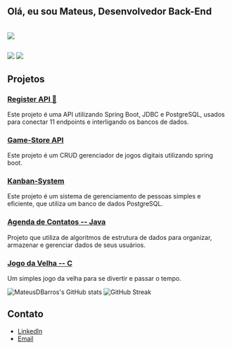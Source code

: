 ## Olá, eu sou Mateus, Desenvolvedor Back-End

<div style="display: inline_block"><br>
  <a href="https://skillicons.dev">
    <img src="https://skillicons.dev/icons?i=c,kotlin,java,spring" />
</div>

##

 <a href="https://www.linkedin.com/in/mateus-barros13" target="_blank"><img src="https://img.shields.io/badge/-LinkedIn-%230077B5?style=for-the-badge&logo=linkedin&logoColor=white" target="_blank"></a>
 <a href = "mailto:mb685212@gmail.com"><img src="https://img.shields.io/badge/-Gmail-%23333?style=for-the-badge&logo=gmail&logoColor=white" target="_blank"></a>

## Projetos

### [Register API 🚀](https://github.com/MateusDBarros/Teste-Backend)
Este projeto é uma API utilizando Spring Boot, JDBC e PostgreSQL, usados para conectar 11 endpoints e interligando os bancos de dados.
### [Game-Store API](https://github.com/MateusDBarros/game-store-api)
Este projeto é um CRUD gerenciador de jogos digitais utilizando spring boot.
### [Kanban-System](https://github.com/MateusDBarros/KanbanSystem)
Este projeto é um sistema de gerenciamento de pessoas simples e eficiente, que utiliza um banco de dados PostgreSQL.

### [Agenda de Contatos -- Java](https://github.com/MateusDBarros/AgendaJava)
Projeto que utiliza de algoritmos de estrutura de dados para organizar, armazenar e gerenciar dados de seus usuários.

### [Jogo da Velha -- C](https://github.com/MateusDBarros/tic-tac-toe)
Um simples jogo da velha para se divertir e passar o tempo.

![MateusDBarros's GitHub stats](https://github-readme-stats.vercel.app/api?username=MateusDBarros&theme=github_dark&show_icons=true&hide_border=true)
![GitHub Streak](https://github-readme-streak-stats.herokuapp.com?user=MateusDBarros&theme=github-dark-dimmed&hide_border=true)

## Contato

- [LinkedIn](https://www.linkedin.com/in/mateus-barros13)
- [Email](mailto:mb685212@gmail.com)
